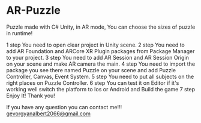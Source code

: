 # AR-Puzzle
Puzzle made with C# Unity, in AR mode, You can choose the sizes of puzzle in runtime!



1 step You need to open clear project in Unity scene.
2 step You need to add AR Foundation and ARCore XR Plugin packages from Package Manager to your project.
3 step You need to add AR Session and AR Session Origin on your scene and make AR camera the main.
4 step You need to import the package you see there named Puzzle on your scene and add Puzzle Controller, Canvas, Event System.
5 step You need to put all subjects on the right places on Puzzle Controller.
6 step You can test it on Editor if it's working well switch the platform to Ios or Android and Build the game
7 step Enjoy It!
Thank you!



If you have any question you can contact me!!!
gevorgyanalbert2066@gmail.com
